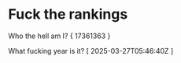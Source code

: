 # Fuck the rankings

Who the hell am I?
{ 17361363 }

What fucking year is it?
[ 2025-03-27T05:46:40Z ]
